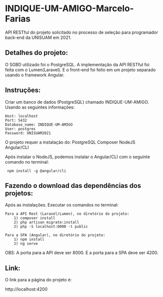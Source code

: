 # INDIQUE-UM-AMIGO-Marcelo-Farias
API RESTful do projeto solicitado no processo de seleção para programador back-end da UNISUAM em 2021.

## Detalhes do projeto:
O SGBD utilizado foi o PostgreSQL. A implementação da API RESTful foi feita com o Lumen(Laravel). E o front-end foi feito em um projeto separado usando o framework Angular.

## Instruções:
Criar um banco de dados (PostgreSQL) chamado INDIQUE-UM-AMIGO. Usando as seguintes informações:

 	Host: localhost
 	Port: 5432
 	Database_name: INDIQUE-UM-AMIGO
 	User: postgres
 	Password: UNISUAM2021

O projeto requer a instalação do:
 	PostgreSQL
 	Composer
 	NodeJS
	 Angular/CLI
 
Após instalar o NodeJS, podemos instalar o Angular/CLI com o seguinte comando no terminal:
 
	 npm install -g @angular/cli
 
## Fazendo o download das dependências dos projetos:
Após as instalações. Executar os comandos no terminal:
	
 	Para a API Rest (Laravel/Lumen), no diretório do projeto:
		1) composer install
		2) php artisan migrate:install
		2) php -S localhost:8000 -t public

	Para a SPA (Angular), no diretório do projeto:
		1) npm install
		2) ng serve
  
OBS: A porta para a API deve ser 8000. E a porta para a SPA deve ser 4200.

## Link:
O link para a página do projeto é:

http://localhost:4200
 

